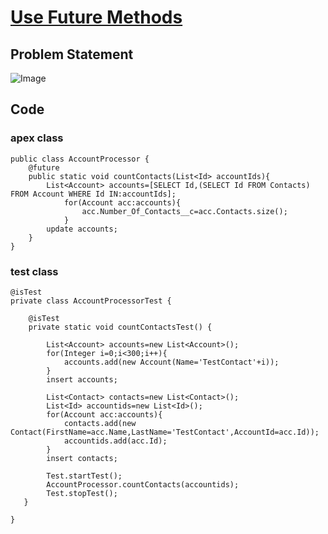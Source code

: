 # [Use Future Methods](https://trailhead.salesforce.com/content/learn/modules/asynchronous_apex/async_apex_future_methods?trailmix_creator_id=trailblazerconnect&trailmix_slug=salesforce-developer-catalyst)

## Problem Statement

![Image](https://github.com/DeependraParichha1004/Trailhead-Solutions/blob/main/Img/asynchronous_apex_2.PNG)

## Code

### apex class
```
public class AccountProcessor {
    @future
    public static void countContacts(List<Id> accountIds){
        List<Account> accounts=[SELECT Id,(SELECT Id FROM Contacts) FROM Account WHERE Id IN:accountIds];
            for(Account acc:accounts){
                acc.Number_Of_Contacts__c=acc.Contacts.size();
            }
        update accounts;
    }
}

```
### test class

```
@isTest
private class AccountProcessorTest {
    
    @isTest
    private static void countContactsTest() {
        
        List<Account> accounts=new List<Account>();
        for(Integer i=0;i<300;i++){
            accounts.add(new Account(Name='TestContact'+i));
        }
        insert accounts;
        
        List<Contact> contacts=new List<Contact>();
        List<Id> accountids=new List<Id>();
        for(Account acc:accounts){
            contacts.add(new Contact(FirstName=acc.Name,LastName='TestContact',AccountId=acc.Id));
            accountids.add(acc.Id);
        }
        insert contacts;
        
        Test.startTest();
        AccountProcessor.countContacts(accountids);
        Test.stopTest();
   }

}
```


